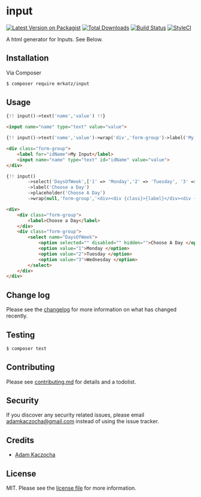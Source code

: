 # input

[![Latest Version on Packagist][ico-version]][link-packagist]
[![Total Downloads][ico-downloads]][link-downloads]
[![Build Status][ico-travis]][link-travis]
[![StyleCI][ico-styleci]][link-styleci]

A html generator for Inputs. See Below.

## Installation

Via Composer

``` bash
$ composer require mrkatz/input
```

## Usage

``` php
{!! input()->text('name','value') !!}
```
``` html
<input name="name" type="text" value="value">
```

``` php
{!! input()->text('name','value')->wrap('div','form-group')->label('My Input')->id('idName') !!}
```
``` html
<div class="form-group">
    <label for="idName">My Input</label>
    <input name="name" type="text" id="idName" value="value">
</div>
```

``` php
{!! input()
        ->select('DaysOfWeek',['1' => 'Monday','2' => 'Tuesday', '3' => 'Wednesday'])
        ->label('Choose a Day')
        ->placeholder('Choose A Day')
        ->wrap(null,'form-group','<div><div {class}>{label}</div><div {class}>{input}</div></div>') !!}
```
``` html
<div>
    <div class="form-group">
        <label>Choose a Day</label>
    </div>
    <div class="form-group">
        <select name="DaysOfWeek">
            <option selected="" disabled="" hidden="">Choose A Day </option>
            <option value="1">Monday </option>
            <option value="2">Tuesday </option>
            <option value="3">Wednesday </option> 
        </select>
    </div>
</div>
```


## Change log

Please see the [changelog](changelog.md) for more information on what has changed recently.

## Testing

``` bash
$ composer test
```

## Contributing

Please see [contributing.md](contributing.md) for details and a todolist.

## Security

If you discover any security related issues, please email adamkaczocha@gmail.com instead of using the issue tracker.

## Credits

- [Adam Kaczocha][link-author]

## License

MIT. Please see the [license file](license.md) for more information.

[ico-version]: https://img.shields.io/packagist/v/mrkatz/input.svg?style=flat-square
[ico-downloads]: https://img.shields.io/packagist/dt/mrkatz/input.svg?style=flat-square
[ico-travis]: https://img.shields.io/travis/mrkatz/input/master.svg?style=flat-square
[ico-styleci]: https://styleci.io/repos/240668095/shield

[link-packagist]: https://packagist.org/packages/mrkatz/input
[link-downloads]: https://packagist.org/packages/mrkatz/input
[link-travis]: https://travis-ci.org/mrkatz/input
[link-styleci]: https://github.styleci.io/repos/240668095
[link-author]: https://github.com/mrkatz
